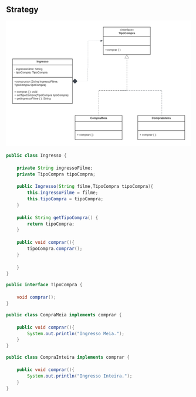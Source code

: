 ## Strategy
 ![1](https://github.com/raynaranasc/bertoti/blob/main/Engenharia%20III/Strategy-Images/Diagrama.png)
```java
public class Ingresso {
   
    private String ingressoFilme;
    private TipoCompra tipoCompra;
    
    public Ingresso(String filme,TipoCompra tipoCompra){
        this.ingressoFilme = filme;
        this.tipoCompra = tipoCompra;
    }

    public String getTipoCompra() {
        return tipoCompra;
    }
    
    public void comprar(){
        tipoCompra.comprar();
    }
    
    }
}
```
```java
public interface TipoCompra {
    
    void comprar();
}
```
```java
public class CompraMeia implements comprar {
    
    public void comprar(){
        System.out.println("Ingresso Meia.");
    }
}
```
```java
public class CompraInteira implements comprar {
    
    public void comprar(){
        System.out.println("Ingresso Inteira.");
    }
}
```
